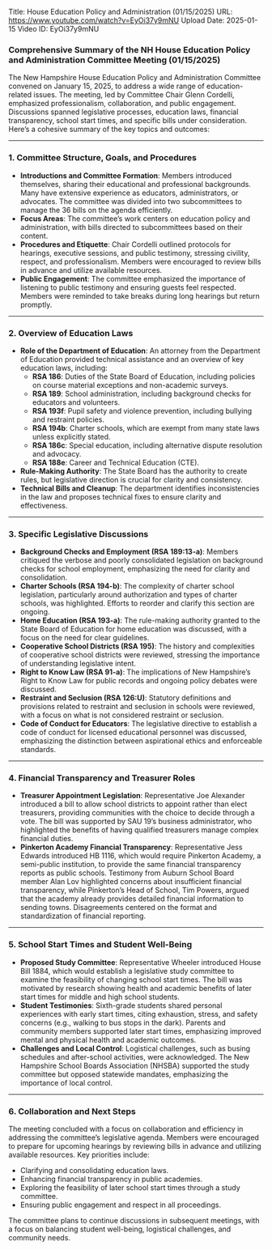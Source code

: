 Title: House Education Policy and Administration (01/15/2025)
URL: https://www.youtube.com/watch?v=EyOi37y9mNU
Upload Date: 2025-01-15
Video ID: EyOi37y9mNU

### Comprehensive Summary of the NH House Education Policy and Administration Committee Meeting (01/15/2025)

The New Hampshire House Education Policy and Administration Committee convened on January 15, 2025, to address a wide range of education-related issues. The meeting, led by Committee Chair Glenn Cordelli, emphasized professionalism, collaboration, and public engagement. Discussions spanned legislative processes, education laws, financial transparency, school start times, and specific bills under consideration. Here’s a cohesive summary of the key topics and outcomes:

---

### **1. Committee Structure, Goals, and Procedures**
- **Introductions and Committee Formation**: Members introduced themselves, sharing their educational and professional backgrounds. Many have extensive experience as educators, administrators, or advocates. The committee was divided into two subcommittees to manage the 36 bills on the agenda efficiently.
- **Focus Areas**: The committee’s work centers on education policy and administration, with bills directed to subcommittees based on their content.
- **Procedures and Etiquette**: Chair Cordelli outlined protocols for hearings, executive sessions, and public testimony, stressing civility, respect, and professionalism. Members were encouraged to review bills in advance and utilize available resources.
- **Public Engagement**: The committee emphasized the importance of listening to public testimony and ensuring guests feel respected. Members were reminded to take breaks during long hearings but return promptly.

---

### **2. Overview of Education Laws**
- **Role of the Department of Education**: An attorney from the Department of Education provided technical assistance and an overview of key education laws, including:
  - **RSA 186**: Duties of the State Board of Education, including policies on course material exceptions and non-academic surveys.
  - **RSA 189**: School administration, including background checks for educators and volunteers.
  - **RSA 193f**: Pupil safety and violence prevention, including bullying and restraint policies.
  - **RSA 194b**: Charter schools, which are exempt from many state laws unless explicitly stated.
  - **RSA 186c**: Special education, including alternative dispute resolution and advocacy.
  - **RSA 188e**: Career and Technical Education (CTE).
- **Rule-Making Authority**: The State Board has the authority to create rules, but legislative direction is crucial for clarity and consistency.
- **Technical Bills and Cleanup**: The department identifies inconsistencies in the law and proposes technical fixes to ensure clarity and effectiveness.

---

### **3. Specific Legislative Discussions**
- **Background Checks and Employment (RSA 189:13-a)**: Members critiqued the verbose and poorly consolidated legislation on background checks for school employment, emphasizing the need for clarity and consolidation.
- **Charter Schools (RSA 194-b)**: The complexity of charter school legislation, particularly around authorization and types of charter schools, was highlighted. Efforts to reorder and clarify this section are ongoing.
- **Home Education (RSA 193-a)**: The rule-making authority granted to the State Board of Education for home education was discussed, with a focus on the need for clear guidelines.
- **Cooperative School Districts (RSA 195)**: The history and complexities of cooperative school districts were reviewed, stressing the importance of understanding legislative intent.
- **Right to Know Law (RSA 91-a)**: The implications of New Hampshire’s Right to Know Law for public records and ongoing policy debates were discussed.
- **Restraint and Seclusion (RSA 126:U)**: Statutory definitions and provisions related to restraint and seclusion in schools were reviewed, with a focus on what is not considered restraint or seclusion.
- **Code of Conduct for Educators**: The legislative directive to establish a code of conduct for licensed educational personnel was discussed, emphasizing the distinction between aspirational ethics and enforceable standards.

---

### **4. Financial Transparency and Treasurer Roles**
- **Treasurer Appointment Legislation**: Representative Joe Alexander introduced a bill to allow school districts to appoint rather than elect treasurers, providing communities with the choice to decide through a vote. The bill was supported by SAU 19’s business administrator, who highlighted the benefits of having qualified treasurers manage complex financial duties.
- **Pinkerton Academy Financial Transparency**: Representative Jess Edwards introduced HB 1116, which would require Pinkerton Academy, a semi-public institution, to provide the same financial transparency reports as public schools. Testimony from Auburn School Board member Alan Lov highlighted concerns about insufficient financial transparency, while Pinkerton’s Head of School, Tim Powers, argued that the academy already provides detailed financial information to sending towns. Disagreements centered on the format and standardization of financial reporting.

---

### **5. School Start Times and Student Well-Being**
- **Proposed Study Committee**: Representative Wheeler introduced House Bill 1884, which would establish a legislative study committee to examine the feasibility of changing school start times. The bill was motivated by research showing health and academic benefits of later start times for middle and high school students.
- **Student Testimonies**: Sixth-grade students shared personal experiences with early start times, citing exhaustion, stress, and safety concerns (e.g., walking to bus stops in the dark). Parents and community members supported later start times, emphasizing improved mental and physical health and academic outcomes.
- **Challenges and Local Control**: Logistical challenges, such as busing schedules and after-school activities, were acknowledged. The New Hampshire School Boards Association (NHSBA) supported the study committee but opposed statewide mandates, emphasizing the importance of local control.

---

### **6. Collaboration and Next Steps**
The meeting concluded with a focus on collaboration and efficiency in addressing the committee’s legislative agenda. Members were encouraged to prepare for upcoming hearings by reviewing bills in advance and utilizing available resources. Key priorities include:
- Clarifying and consolidating education laws.
- Enhancing financial transparency in public academies.
- Exploring the feasibility of later school start times through a study committee.
- Ensuring public engagement and respect in all proceedings.

The committee plans to continue discussions in subsequent meetings, with a focus on balancing student well-being, logistical challenges, and community needs.
